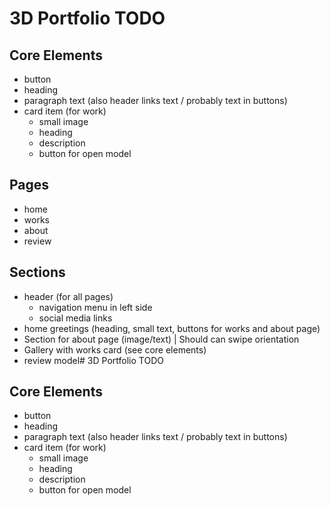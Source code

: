 # 3D Portfolio TODO

## Core Elements

- button
- heading
- paragraph text (also header links text / probably text in buttons)
- card item (for work)
  - small image
  - heading
  - description
  - button for open model

## Pages

- home
- works
- about
- review

## Sections

- header (for all pages)
  - navigation menu in left side
  - social media links
- home greetings (heading, small text, buttons for works and about page)
- Section for about page (image/text) | Should can swipe orientation
- Gallery with works card (see core elements)
- review model# 3D Portfolio TODO

## Core Elements

- button
- heading
- paragraph text (also header links text / probably text in buttons)
- card item (for work)
  - small image
  - heading
  - description
  - button for open model
